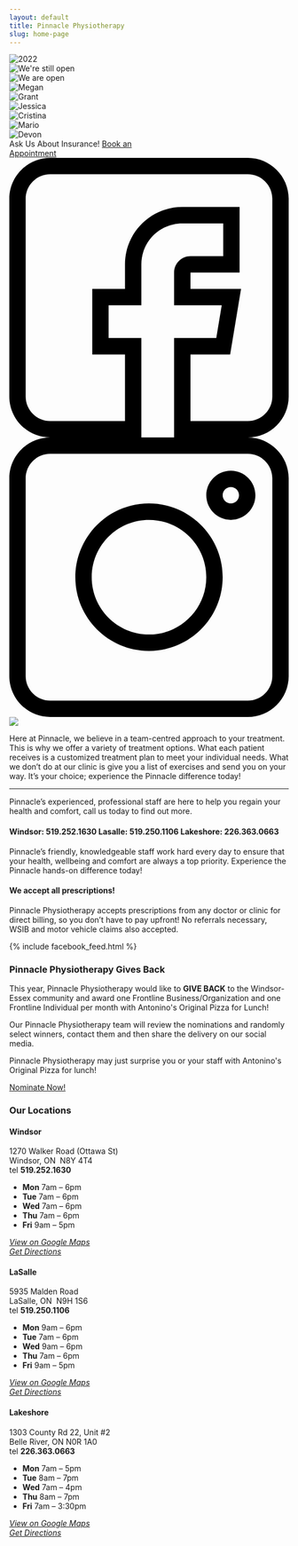 ```yaml
---
layout: default
title: Pinnacle Physiotherapy
slug: home-page
---
```


<div class="banner" style="clear: both; display: none;">
  <a href="/assets/docs/coronavirus.pdf">
    <img style="display: block; width: 100%;" src="/assets/img/covid.jpg"" />
  </a>
</div>

<div id="HomeSlider">
  <div><img src="/assets/img/jan2022.jpg" alt="2022" /></div>
  <div><img src="/assets/img/still-open-slider.jpg" alt="We're still open" /></div>
  <div><img src="/assets/img/open-now.jpg" alt="We are open" /></div>
  <!-- <div><img src="/assets/img/slider0.jpg" alt="Team" /></div> -->
  <div><img src="/assets/img/slider1.jpg" alt="Megan" /></div>
  <div><img src="/assets/img/slider2.jpg" alt="Grant" /></div>
  <div><img src="/assets/img/slider3.jpg" alt="Jessica" /></div>
  <div><img src="/assets/img/slider4.jpg" alt="Cristina" /></div>
  <div><img src="/assets/img/slider5.jpg" alt="Mario" /></div>
  <div><img src="/assets/img/slider6.jpg" alt="Devon" /></div>
</div>

<div class="book-an-appointment">
  <span class="insurance">Ask Us About Insurance!</span>
  <a class="book" href="/book-an-appointment">Book an<br />Appointment</a>
  <a class="social facebook" href="https://www.facebook.com/pinnaclephysio/" target="_blank">
    <svg viewBox="0 0 512 512" xmlns="http://www.w3.org/2000/svg"><path d="M75 512h167V330h-60v-60h60v-75c0-41.355 33.645-75 75-75h75v60h-60c-16.543 0-30 13.457-30 30v60h87.293l-10 60H302v182h135c41.355 0 75-33.645 75-75V75c0-41.355-33.645-75-75-75H75C33.645 0 0 33.645 0 75v362c0 41.355 33.645 75 75 75zM30 75c0-24.813 20.188-45 45-45h362c24.813 0 45 20.188 45 45v362c0 24.813-20.188 45-45 45H332V360h72.707l20-120H332v-30h90V90H317c-57.898 0-105 47.102-105 105v45h-60v120h60v122H75c-24.813 0-45-20.188-45-45zm0 0"/></svg>
  </a>
  <a class="social instagram" href="https://www.instagram.com/pinnacle.physiotherapy/" target="_blank">
    <svg viewBox="0 0 512 512" xmlns="http://www.w3.org/2000/svg"><path d="M75 512h362c41.355 0 75-33.645 75-75V75c0-41.355-33.645-75-75-75H75C33.645 0 0 33.645 0 75v362c0 41.355 33.645 75 75 75zM30 75c0-24.813 20.188-45 45-45h362c24.813 0 45 20.188 45 45v362c0 24.813-20.188 45-45 45H75c-24.813 0-45-20.188-45-45zm0 0"/><path d="M256 391c74.438 0 135-60.563 135-135s-60.563-135-135-135-135 60.563-135 135 60.563 135 135 135zm0-240c57.898 0 105 47.102 105 105s-47.102 105-105 105-105-47.102-105-105 47.102-105 105-105zm0 0M406 151c24.813 0 45-20.188 45-45s-20.188-45-45-45-45 20.188-45 45 20.188 45 45 45zm0-60c8.27 0 15 6.73 15 15s-6.73 15-15 15-15-6.73-15-15 6.73-15 15-15zm0 0"/></svg>
  </a>
</div>
<main role="main" class="container">
  <section>
    <img class="small-vertical-space" src="/assets/img/home-icons.svg" />
    <p class="lead text-center">Here at Pinnacle, we believe in a team-centred approach to your treatment. This is why we offer a variety of treatment options. What each patient receives is a customized treatment plan to meet your individual needs.  What we don’t do at our clinic is give you a list of exercises and send you on your way. It’s your choice; experience the Pinnacle difference today!</p>
    <div class="contact-block vertical-space">
      <hr class="cta-border">
      <p class="text-center">Pinnacle’s experienced, professional staff are here to help you regain your health and comfort, call us today to find out more.</p>
      <h4 class="text-center">
        <span>Windsor: 519.252.1630</span> <span>Lasalle: 519.250.1106</span> <span>Lakeshore: 226.363.0663</span>
      </h4>
    </div>
    <p class="text-center lead">Pinnacle’s friendly, knowledgeable staff work hard every day to ensure that your health, wellbeing and comfort are always a top priority. Experience the Pinnacle hands-on difference today!</p>
    <h4 class="text-center">We accept all prescriptions!</h4>
    <p class="text-center bottom-space">Pinnacle Physiotherapy accepts prescriptions from any doctor or clinic for direct billing, so you don’t have to pay upfront! No referrals necessary, WSIB and motor vehicle claims also accepted.</p>
    <div class="clearfix">
      {% include facebook_feed.html %}
      <div id="gives-back">
        <h3>Pinnacle Physiotherapy Gives Back</h3>
        <p>This year, Pinnacle Physiotherapy would like to <strong>GIVE BACK</strong> to the Windsor-Essex community and award one Frontline Business/Organization and one Frontline Individual per month with Antonino's Original Pizza for Lunch!</p>
        <p>Our Pinnacle Physiotherapy team will review the nominations and randomly select winners, contact them and then share the delivery on our social media.</p>
        <p>Pinnacle Physiotherapy may just surprise you or your staff with Antonino's Original Pizza for lunch!</p>
        <p>
          <a href="/gives-back">Nominate Now!</a>
        </p>
      </div>
    </div>
  </section>
  <div class="home-locations clearfix">
    <h3>Our Locations</h3>
    <div>
      <h4>Windsor</h4>
      <p>1270 Walker Road (Ottawa St)<br>Windsor, ON &nbsp;N8Y 4T4<br>tel&nbsp;<strong>519.252.1630</strong></p>
      <ul class="hours-list"><li><strong>Mon</strong> 7am – 6pm</li><li><strong>Tue</strong> 7am – 6pm</li><li><strong>Wed</strong> 7am – 6pm</li><li><strong>Thu</strong> 7am – 6pm</li><li><strong>Fri</strong> 9am – 5pm</li></ul>
      <p><a rel="noreferrer noopener" href="https://www.google.ca/maps/place/Pinnacle+Rehabilitation/@42.3145049,-83.0017509,15z/data=!4m2!3m1!1s0x0:0x77a459995f9a96ad?sa=X&amp;ved=0CHcQ_BIwCmoVChMItOyck8bAyAIVhLgeCh3qZAyM" target="_blank"><em>View on Google Maps</em></a><em><br></em><a rel="noreferrer noopener" href="https://www.google.ca/maps/dir//Pinnacle+Rehabilitation,+1270+Walker+Rd,+Windsor,+ON+N8Y+4T4/@42.3145049,-83.0017509,15z/data=!4m12!1m3!3m2!1s0x0:0x77a459995f9a96ad!2sPinnacle+Rehabilitation!4m7!1m0!1m5!1m1!1s0x883b2c999abc2f8b:0x77a459995f9a96ad!2m2!1d-83.0017509!2d42.3145049" target="_blank"><em>Get Directions</em></a></p>
    </div>
    <div>
      <h4>LaSalle</h4>
      <p>5935 Malden Road<br>LaSalle, ON &nbsp;N9H 1S6<br>tel&nbsp;<strong>519.250.1106</strong></p>
      <ul class="hours-list"><li><strong>Mon</strong> 9am – 6pm</li><li><strong>Tue</strong> 7am – 6pm</li><li><strong>Wed</strong> 9am – 6pm</li><li><strong>Thu</strong> 7am – 6pm</li><li><strong>Fri</strong> 9am – 5pm</li></ul>
      <p><a rel="noreferrer noopener" href="https://www.google.com/maps/place/5935+Malden+Rd,+Windsor,+ON+N9H+1S6/@42.2455588,-83.0637101,17z/data=!3m1!4b1!4m5!3m4!1s0x883b2e15b52056e5:0x3b764a49549b091e!8m2!3d42.2455548!4d-83.0615161" target="_blank"><em>View on Google Maps</em></a><em><br></em><a rel="noreferrer noopener" href="https://www.google.com/maps/place/5935+Malden+Rd,+Windsor,+ON+N9H+1S6/@42.2455588,-83.0637101,17z/data=!3m1!4b1!4m5!3m4!1s0x883b2e15b52056e5:0x3b764a49549b091e!8m2!3d42.2455548!4d-83.0615161" target="_blank"><em>Get Directions</em></a></p>
    </div>
    <div>
      <h4>Lakeshore</h4>
      <p>1303 County Rd 22, Unit #2<br>Belle River, ON N0R 1A0<br>tel&nbsp;<strong>226.363.0663</strong></p>
      <ul class="hours-list"><li><strong>Mon</strong> 7am – 5pm</li><li><strong>Tue</strong> 8am – 7pm</li><li><strong>Wed</strong> 7am – 4pm</li><li><strong>Thu</strong> 8am – 7pm</li><li><strong>Fri</strong> 7am – 3:30pm</li></ul>
      <p><a rel="noreferrer noopener" href="https://www.google.ca/maps/place/1303+Essex+County+Rd+22,+Belle+River,+ON+N0R+1A0/@42.2964733,-82.7529518,17z/data=!3m1!4b1!4m5!3m4!1s0x883ad2915cc4c221:0xfc1abb3959fdb7b7!8m2!3d42.2964694!4d-82.7507631?hl=en" target="_blank"><em>View on Google Maps</em></a><em><br></em><a rel="noreferrer noopener" href="https://www.google.ca/maps/dir//1303+Essex+County+Rd+22,+Belle+River,+ON+N0R+1A0/@42.2964694,-82.7529518,17z/data=!4m16!1m7!3m6!1s0x883ad2915cc4c221:0xfc1abb3959fdb7b7!2s1303+Essex+County+Rd+22,+Belle+River,+ON+N0R+1A0!3b1!8m2!3d42.2964694!4d-82.7507631!4m7!1m0!1m5!1m1!1s0x883ad2915cc4c221:0xfc1abb3959fdb7b7!2m2!1d-82.7507631!2d42.2964694?hl=en" target="_blank"><em>Get Directions</em></a></p>
    </div>
  </div>
</main>
